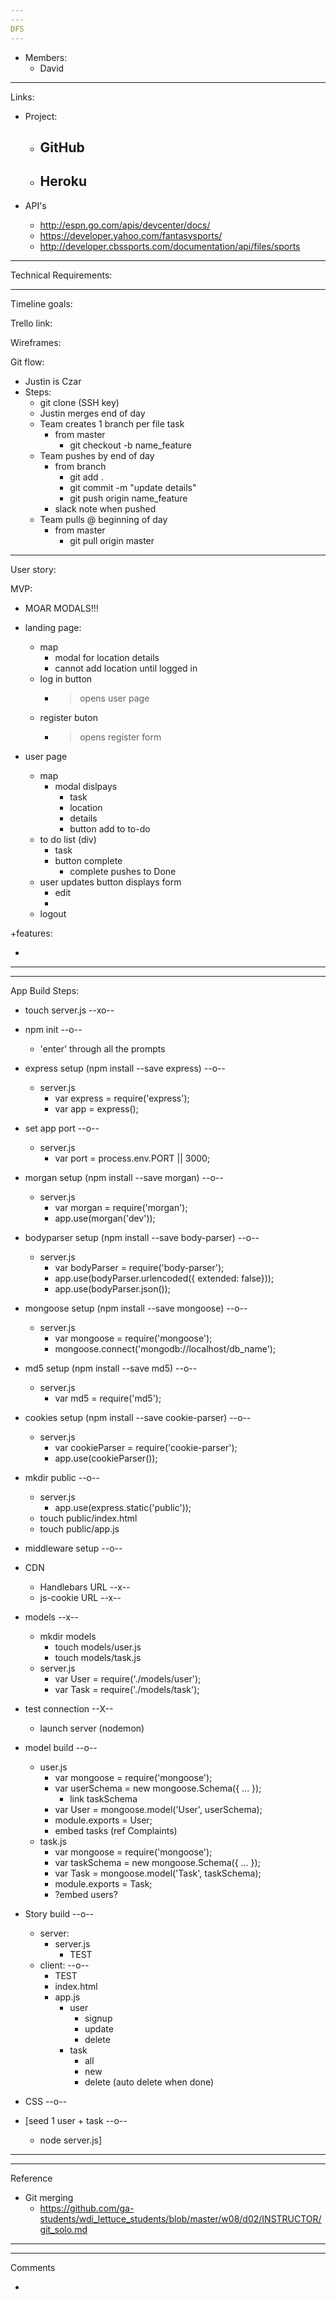 ```yaml
---
---
DFS
---
```


- Members:
    - David
---

Links:

- Project:
    - GitHub
        - 
    - Heroku
        - 

- API's
    - http://espn.go.com/apis/devcenter/docs/
    - https://developer.yahoo.com/fantasysports/
    - http://developer.cbssports.com/documentation/api/files/sports
---
Technical Requirements:

---
Timeline goals:

Trello link: 

Wireframes: 

Git flow:

- Justin is Czar
- Steps:
    - git clone (SSH key)
    - Justin merges end of day
    - Team creates 1 branch per file task
        - from master
            - git checkout -b name_feature
    - Team pushes by end of day 
        - from branch
            - git add .
            - git commit -m "update details"
            - git push origin name_feature
        - slack note when pushed
    - Team pulls @ beginning of day
        - from master
            - git pull origin master

---
User story:

MVP:

- MOAR MODALS!!!

- landing page:
    - map
        - modal for location details
        - cannot add location until logged in
    - log in button
        - > opens user page
    - register buton
        - > opens register form

- user page
    - map
        - modal dislpays
            - task
            - location
            - details
            - button add to to-do
    - to do list (div)
        - task
        - button complete
            - complete pushes to Done
    - user updates button
        displays form 
        - edit
        - 
    - logout


+features:

- 




---
---
App Build Steps:

- touch server.js --xo--

- npm init --o--
    - 'enter' through all the prompts

- express setup (npm install --save express) --o--
    - server.js
        - var express = require('express');
        - var app = express();

- set app port --o--
    - server.js
        - var port = process.env.PORT || 3000;

- morgan setup (npm install --save morgan) --o--
    - server.js
        - var morgan = require('morgan');
        - app.use(morgan('dev'));

- bodyparser setup (npm install --save body-parser) --o--
    - server.js
        - var bodyParser = require('body-parser');
        - app.use(bodyParser.urlencoded({ extended: false}));
        - app.use(bodyParser.json());

- mongoose setup (npm install --save mongoose) --o--
    - server.js
        - var mongoose = require('mongoose');
        - mongoose.connect('mongodb://localhost/db_name');

- md5 setup (npm install --save md5) --o--
    - server.js
        - var md5 = require('md5');

- cookies setup (npm install --save cookie-parser) --o--
    - server.js
        - var cookieParser = require('cookie-parser');
        - app.use(cookieParser());

- mkdir public --o--
    - server.js
        - app.use(express.static('public'));
    - touch public/index.html
    - touch public/app.js

- middleware setup --o--

- CDN
    - Handlebars URL --x--
    - js-cookie URL --x--

- models --x--
    - mkdir models
        - touch models/user.js
        - touch models/task.js
    - server.js
        - var User = require('./models/user');
        - var Task = require('./models/task');

- test connection --X--
    - launch server (nodemon)
        
- model build --o--
    - user.js
        - var mongoose = require('mongoose');
        - var userSchema = new mongoose.Schema({ ... });
            - link taskSchema
        - var User = mongoose.model('User', userSchema);
        - module.exports = User;
        - embed tasks (ref Complaints)
    - task.js
        - var mongoose = require('mongoose');
        - var taskSchema = new mongoose.Schema({ ... });
        - var Task = mongoose.model('Task', taskSchema);
        - module.exports = Task;
        - ?embed users?

- Story build --o--
    - server: 
        - server.js 
            - TEST 
    - client: --o--
        - TEST
        - index.html
        - app.js
            - user 
                - signup
                - update
                - delete
            - task
                - all
                - new
                - delete (auto delete when done)

- CSS --o--

- [seed 1 user + task --o--
    - node server.js]


---
---
Reference

- Git merging
    - https://github.com/ga-students/wdi_lettuce_students/blob/master/w08/d02/INSTRUCTOR/git_solo.md





---
---
Comments

- 






